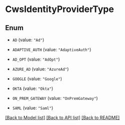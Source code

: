 # CwsIdentityProviderType

## Enum


* `AD` (value: `"Ad"`)

* `ADAPTIVE_AUTH` (value: `"AdaptiveAuth"`)

* `AD_OPT` (value: `"AdOpt"`)

* `AZURE_AD` (value: `"AzureAd"`)

* `GOOGLE` (value: `"Google"`)

* `OKTA` (value: `"Okta"`)

* `ON_PREM_GATEWAY` (value: `"OnPremGateway"`)

* `SAML` (value: `"Saml"`)


[[Back to Model list]](../README.md#documentation-for-models) [[Back to API list]](../README.md#documentation-for-api-endpoints) [[Back to README]](../README.md)



